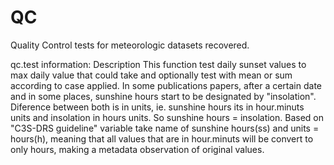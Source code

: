 # QC
Quality Control tests for meteorologic datasets recovered.

qc.test information:
Description
This function test daily sunset values to max daily value that could take and optionally test with mean or sum according to case applied.
In some publications papers, after a certain date and in some places, sunshine hours start to be designated by "insolation".
Diference between both is in units, ie. sunshine hours its in hour.minuts units and insolation in hours units.
So sunshine hours = insolation. Based on "C3S-DRS guideline" variable take name of sunshine hours(ss) and units = hours(h), meaning that all values that are in hour.minuts will be convert to only hours, making a metadata observation of original values.
